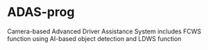 # ADAS-prog
Camera-based Advanced Driver Assistance System includes FCWS function using AI-based object detection and LDWS function
